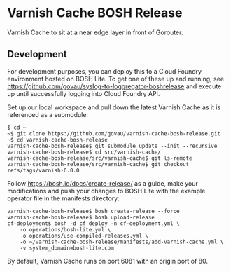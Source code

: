 # Varnish Cache BOSH Release
Varnish Cache to sit at a near edge layer in front of Gorouter. 

## Development
For development purposes, you can deploy this to a Cloud Foundry environment hosted on BOSH Lite. To get one of these up and running, see https://github.com/govau/syslog-to-loggregator-boshrelease and execute up until successfully logging into Cloud Foundry API.

Set up our local workspace and pull down the latest Varnish Cache as it is referenced as a submodule:
```
$ cd ~
~$ git clone https://github.com/govau/varnish-cache-bosh-release.git
~$ cd varnish-cache-bosh-release
varnish-cache-bosh-release$ git submodule update --init --recursive
varnish-cache-bosh-release$ cd src/varnish-cache/
varnish-cache-bosh-release/src/varnish-cache$ git ls-remote
varnish-cache-bosh-release/src/varnish-cache$ git checkout refs/tags/varnish-6.0.0

```

Follow https://bosh.io/docs/create-release/ as a guide, make your modifications and push your changes to BOSH Lite with the example operator file in the manifests directory:

```
varnish-cache-bosh-release$ bosh create-release --force
varnish-cache-bosh-release$ bosh upload-release
cf-deployment$ bosh -d cf deploy -n cf-deployment.yml \
    -o operations/bosh-lite.yml \
    -o operations/use-compiled-releases.yml \
    -o ~/varnish-cache-bosh-release/manifests/add-varnish-cache.yml \
    -v system_domain=bosh-lite.com
```

By default, Varnish Cache runs on port 6081 with an origin port of 80.
